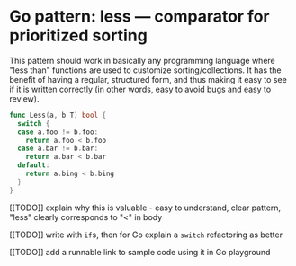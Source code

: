 # Go pattern: less — comparator for prioritized sorting

This pattern should work in basically any programming language
where "less than" functions are used
to customize sorting/collections.
It has the benefit of having a regular, structured form,
and thus making it easy to see if it is written correctly
(in other words, easy to avoid bugs and easy to review).

```go
func Less(a, b T) bool {
  switch {
  case a.foo != b.foo:
    return a.foo < b.foo
  case a.bar != b.bar:
    return a.bar < b.bar
  default:
    return a.bing < b.bing
  }
}
```

[[TODO]] explain why this is valuable - easy to understand, clear pattern, "less" clearly corresponds to "<" in body

<!-- TODO: when I implement "tree tags", possibly move this to @programming -->

[[TODO]] write with `if`s, then for Go explain a `switch` refactoring as better

[[TODO]] add a runnable link to sample code using it in Go playground

